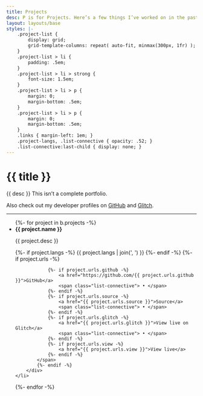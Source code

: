 ```yaml
---
title: Projects
desc: P is for Projects. Here’s a few things I’ve worked on in the past few years.
layout: layouts/base
styles: |-
    .project-list {
        display: grid;
        grid-template-columns: repeat( auto-fit, minmax(300px, 1fr) );
    }
    .project-list > li {
        padding: .5em;
    }
    .project-list > li > strong {
        font-size: 1.5em;
    }
    .project-list > li > p {
        margin: 0;
        margin-bottom: .5em;
    }
    .project-list > li > p {
        margin: 0;
        margin-bottom: .5em;
    }
    .links { margin-left: 1em; }
    .project-langs, .list-connective { opacity: .52; }
    .list-connective:last-child { display: none; }
---
```


# {{ title }}

{{ desc }} This isn’t a complete portfolio.

Also check out my developer profiles on [GitHub] and [Glitch].

---

<ul class="a11y project-list">
{%- for project in b.projects -%}
    <li>
        <strong>{{ project.name }}</strong>
        <p>{{ project.desc }}</p>
        <div class="flex">
            <span class="flex-grow project-langs">
            {%- if project.langs -%}
                {{ project.langs | join(', ') }}
            {%- endif -%}
            </span>
            {%- if project.urls -%}
            <span class="links">

                {%- if project.urls.github -%}
                    <a href="https://github.com/{{ project.urls.github }}">GitHub</a>
                    <span class="list-connective"> • </span>
                {%- endif -%}
                {%- if project.urls.source -%}
                    <a href="{{ project.urls.source }}">Source</a>
                    <span class="list-connective"> • </span>
                {%- endif -%}
                {%- if project.urls.glitch -%}
                    <a href="{{ project.urls.glitch }}">View live on Glitch</a>
                    <span class="list-connective"> • </span>
                {%- endif -%}
                {%- if project.urls.view -%}
                    <a href="{{ project.urls.view }}">View live</a>
                {%- endif -%}
            </span>
            {%- endif -%}
        </div>
    </li>
{%- endfor -%}
</ul>

[GitHub]: https://github.com/MindfulMinun
[Glitch]: https://glitch.com/@MindfulMinun
